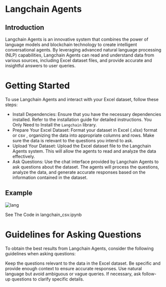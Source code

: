 # Langchain Agents

## Introduction

Langchain Agents is an innovative system that combines the power of language models and blockchain technology to create intelligent conversational agents. By leveraging advanced natural language processing (NLP) capabilities, Langchain Agents can read and understand data from various sources, including Excel dataset files, and provide accurate and insightful answers to user queries.

# Getting Started

To use Langchain Agents and interact with your Excel dataset, follow these steps:

- Install Dependencies: Ensure that you have the necessary dependencies installed. Refer to the installation guide for detailed instructions.
You Only Need to Install the `Langchain` library.
- Prepare Your Excel Dataset: Format your dataset in Excel (.xlsx) format or csv , organizing the data into appropriate columns and rows. Make sure the data is relevant to the questions you intend to ask.
- Upload Your Dataset: Upload the Excel dataset file to the Langchain Agents system. This will allow the agents to read and analyze the data effectively.
- Ask Questions: Use the chat interface provided by Langchain Agents to ask questions about the dataset. The agents will process the questions, analyze the data, and generate accurate responses based on the information contained in the dataset.

## Example
![lang](https://github.com/saqib772/LangChain_CSV/assets/121972215/2dd42866-1bfa-4a8e-b52d-dcec16303506)

See The Code in langchain_csv.ipynb

# Guidelines for Asking Questions

To obtain the best results from Langchain Agents, consider the following guidelines when asking questions:


Keep the questions relevant to the data in the Excel dataset.
Be specific and provide enough context to ensure accurate responses.
Use natural language but avoid ambiguous or vague queries.
If necessary, ask follow-up questions to clarify specific details.

